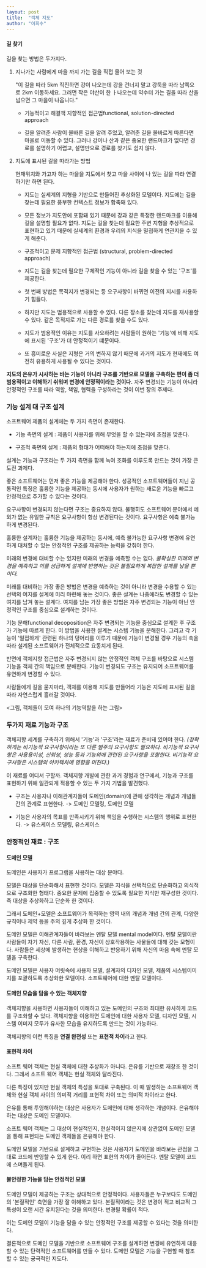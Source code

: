 ```yaml
---
layout: post
title:  "객체 지도"
author: "이희수"
---
```


#### 길 찾기

길을 찾는 방법은 두가지다.

1. 지나가는 사람에게 마을 까지 가는 길을 직접 물어 보는 것

    "이 길을 따라 5km 직진하면 강이 나오는데 강을 건너지 말고 강둑을 따라 남쪽으로 2km 이동하세요. 그러면 작은 야산이 한 ㅏ나오는데 약수터 가는 길을 따라 산을 넘으면 그 마을이 나옵니다."

    * 기능적이고 해결책 지향적인 접근법functional, solution-directed approach

    * 길을 알려준 사람이 올바른 길을 알려 주었고, 알려준 길을 올바르게 따른다면 마을로 이동할 수 있다. 그러나 강이나 산과 같은 중요한 랜드마크가 없다면 경로를 설명하기 어렵고, 설명만으로 경로를 찾기도 쉽지 않다.

2. 지도에 표시된 길을 따라가는 방법

    현재위치와 가고자 하는 마을을 지도에서 찾고 마을 사이에 나 있는 길을 따라 연결하기만 하면 된다.

    * 지도는 실세계의 지형을 기반으로 만들어진 추상화된 모델이다. 지도에는 길을 찾는데 필요한 풍부한 컨텍스트 정보가 함축돼 있다.

    * 모든 정보가 지도안에 포함돼 있기 때문에 강과 같은 특정한 랜드마크를 이용해 길을 설명할 필요가 없다. 지도는 길을 찾는데 필요한 주변 지형을 추상적으로 표현하고 있기 때문에 실세계의 환경과 우리의 지식을 밀접하게 연관지을 수 있게 해준다.

    * 구조적이고 문제 지향적인 접근법 (structural, problem-directed approach)

    * 지도는 길을 찾는데 필요한 구체적인 기능이 아니라 길을 찾을 수 있는 '구조'를 제공한다.

    * 첫 번째 방법은 목적지가 변경되는 등 요구사항이 바뀌면 이전의 지시를 사용하기 힘들다.

    * 하지만 지도는 범용적으로 사용할 수 있다. 다른 장소를 찾는데 지도를 재사용할 수 있다. 같은 목적지로 가는 다른 경로를 찾을 수도 있다.

    * 지도가 범용적인 이유는 지도를 사요하려는 사람들이 원하는 '기능'에 비해 지도에 표시된 '구조'가 더 안정적이기 떄문이다.

    * 또 흥미로운 사실은 지형은 거의 변하지 않기 때문에 과거의 지도가 현재에도 여전히 유용하게 사용될 수 있다는 것이다.

**지도의 은유가 시사하는 바는 기능이 아니라 구조를 기반으로 모델을 구축하는 편이 좀 더 범용적이고 이해하기 쉬워며 변경에 안정적이라는 것이다.** 자주 변경되는 기능이 아니라 안정적인 구조를 따라 역할, 책임, 협력을 구성하라는 것이 이번 장의 주제다.

### 기능 설계 대 구조 설계

소프트웨어 제품의 설계에는 두 가지 측면이 존재한다.

* 기능 측면의 설계 : 제품이 사용자를 위해 무엇을 할 수 있는지에 초점을 맞춘다.

* 구조적 축면의 설계 : 제품의 형태가 어떠해야 하는지에 초점을 맞춘다.

설계는 기능과 구조라는 두 가지 측면을 함께 녹여 조화를 이루도록 만드는 것이 가장 큰 도전 과제다.

좋은 소프트웨어는 먼저 좋은 기능을 제공해야 한다. 성공적인 소프트웨어들이 지닌 공통적인 특징은 훌륭한 기능을 제공하는 동시에 사용자가 원하는 새로운 기능을 빠르고 안정적으로 추가할 수 있다는 것이다.

요구사항이 변경되지 않는다면 구조는 중요하지 않다. 불행히도 소프트웨어 분야에서 예외가 없는 유일한 규칙은 요구사항이 항상 변경된다는 것이다. 요구사항은 예측 불가능하게 변경된다.

훌륭한 설계자는 훌륭한 기능을 제공하는 동시에, 예측 불가능한 요구사항 변경에 유연하게 대처할 수 있는 안정적인 구조를 제공하는 능력을 갖춰야 한다.

미래의 변경에 대비할 수는 있지만 미래의 변경을 예측할 수는 없다. *불확실한 미래의 변경을 예측하고 이를 성급하게 설계에 반영하는 것은 불필요하게 복잡한 설계를 낳을 뿐이다.*

미래를 대비하는 가장 좋은 방법은 변경을 예측하는 것이 아니라 변경을 수용할 수 있는 선택의 여지를 설계에 미리 마련해 놓는 것이다. 좋은 설계는 나중에라도 변경할 수 있는 여지를 남겨 놓는 설계다. 여지를 남는 가장 좋은 방법은 자주 변경되는 기능이 아닌 안정적인 구조를 중심으로 설계하는 것이다.

기능 분해functional decoposition은 자주 변경되는 기능을 중심으로 설계한 후 구조가 기능에 따르게 한다. 이 방법을 사용한 설계는 시스템 기능을 분해한다. 그리고 각 기능이 '밀접하게' 관련된 하나의 덩어리를 이루기 때문에 기능이 변경될 경우 기능의 축을 따라 설계된 소프트웨어가 전체적으로 요동치게 된다.

반면에 객체지향 접근법은 자주 변경되지 않는 안정적인 객체 구조를 바탕으로 시스템 기능을 객체 간의 책임으로 분배한다. 기능이 변경되도 구조는 유지되어 소프트웨어를 유연하게 변경할 수 있다.

사람들에게 길을 묻지마라, 객체를 이용해 지도를 만들어라 기능은 지도에 표시된 길을 따라 자연스럽게 흘러갈 것이다.

<그림, 객체들이 모여 하나의 기능역할을 하는 그림>


### 두가지 재료 기능과 구조

객체지향 세계를 구축하기 위해서 '기능'과 '구조'라는 재료가 준비돼 있어야 한다. *(정확하게는 비기능적 요구사항이라는 또 다른 범주의 요구사항도 필요하다. 비기능적 요구사항은 사용용이성, 신뢰성, 성능 등과 기능외에 관련된 요구사항을 포함한다. 비기능적 요구사항은 시스템의 아키텍처에 영향을 미친다.)*

이 재료를 어디서 구할까. 객체지향 개발에 관한 과거 경험과 연구에서, 기능과 구조를 표현하기 위해 일관되게 적용할 수 있는 두 가지 기법을 발견했다.

* 구조는 사용자나 이해관계자들이 도메인(domain)에 관해 생각하는 개념과 개념들 간의 관계로 표현한다. -> 도메인 모델링, 도메인 모델

* 기능은 사용자의 목표를 만족시키기 위해 책임을 수행하는 시스템의 행위로 표현한다. -> 유스케이스 모델링, 유스케이스

### 안정적인 재료 : 구조

#### 도메인 모델

도메인은 사용자가 프로그램을 사용하는 대상 분야다.

모델은 대상을 단순화해서 표현한 것이다. 모델은 지식을 선택적으로 단순화하고 의식적으로 구조화한 형태다. 중요한 문제에 집중할 수 있도록 필요한 지식만 재구성한 것이다. 즉 대상을 추상화하고 단순화 한 것이다.

그래서 도메인+모델은 소프트웨어가 목적하는 영역 내의 개념과 개념 간의 관계, 다양한 규칙이나 제약 등을 주의 깊게 추상화 한 것이다.

도메인 모델은 이해관계자들이 바라보는 멘탈 모델 mental model이다. 멘탈 모델이란 사람들이 자기 자신, 다른 사람, 환경, 자신이 상호작용하는 사물들에 대해 갖는 모형이다. 사람들은 세상에 발생하는 현상을 이해하고 반응하기 위해 자신의 마음 속에 멘탈 모델을 구축한다.

도메인 모델은 사용자 머릿속에 사용자 모델, 설계자의 디자인 모델, 제품의 시스템이미지를 포괄하도록 추상화한 모델이다. 소프트웨어에 대한 멘탈 모델이다.

#### 도메인 모습을 담을 수 있는 객체지향

객체지향을 사용하면 사용자들이 이해하고 있는 도메인의 구조와 최대한 유사하게 코드를 구조화할 수 있다. 객체지향을 이용하면 도메인에 대한 사용자 모델, 디자인 모델, 시스템 이미지 모두가 유사한 모습을 유지하도록 만드는 것이 가능하다.

객체지향의 이런 특징을 **연결 완전성** 또는 **표현적 차이**라고 한다.

#### 표현적 차이

소프트 웨어 객체는 현실 객체에 대한 추상화가 아니다. 은유를 기반으로 재창조 한 것이다. 그래서 소프트 웨어 객체는 현실 객체와 달라진다.

다른 특징이 있지만 현실 객체의 특성을 토대로 구축된다. 이 때 발생하는 소프트웨어 객체와 현실 객체 사이의 의미적 거리를 표현적  차이 또는 의미적 차이라고 한다.

은유를 통해 투영해야하는 대상은 사용자가 도메인에 대해 생각하는 개념이다. 은유해야 하는 대상은 도메인 모델이다.

소프트 웨어 객체는 그 대상이 현실적인지, 현실적이지 않은지에 상관없이 도메인 모델을 통해 표현되는 도메인 객체들을 은유해야 한다.

도메인 모델을 기반으로 설계하고 구현하는 것은 사용자가 도메인을 바라보는 관점을 그대로 코드에 반영할 수 있게 한다. 이리 하면 표현의 차이가 줄어든다. 멘탈 모델이 코드에 스며들게 된다.

#### 불안정한 기능을 담는 안정적인 모델

도메인 모델이 제공하는 구조는 상대적으로 안정적이다. 사용자들은 누구보다도 도메인의 '본질적인' 측면을 가장 잘 이해하고 있다. 본질적이라는 것은 변경이 적고 비교적 그 특성이 오랜 시간 유지된다는 것을 의미한다. 변경될 확률이 적다.

이는 도메인 모델이 기능을 담을 수 있는 안정적인 구조를 제공할 수 있다는 것을 의미한다.

결론적으로 도메인 모델을 기반으로 소프트웨어 구조를 설계하면 변경에 유연하게 대응할 수 있는 탄력적인 소프트웨어를 만들 수 있다. 도메인 모델은 기능을 구현할 때 참조할 수 있는 궁극적인 지도다.












